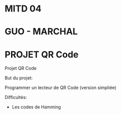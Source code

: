 # MITD 04
# GUO - MARCHAL
# PROJET QR Code

Projet QR Code

But du projet:

Programmer un lecteur de QR Code (version simpliée)

Difficultés:
- Les codes de Hamming
